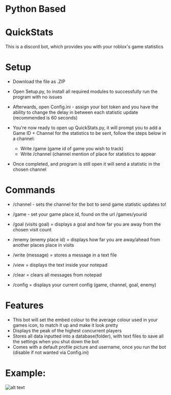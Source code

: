 # Python Based
# QuickStats
This is a discord bot, which provides you with your roblox's game statistics

# Setup 

- Download the file as .ZIP

- Open Setup.py, to install all required modules to successfully run the program with no issues
- Afterwards, open Config.ini - assign your bot token and you have the ability to change the delay in between each statistic update (recommended is 60 seconds)

- You're now ready to open up QuickStats.py, it will prompt you to add a Game ID + Channel for the statistics to be sent, follow the steps below in a channel:
  - Write /game (game id of game you wish to track)
  - Write /channel (channel mention of place for statistics to appear
- Once completed, and program is still open it will send a statistic in the chosen channel

# Commands

- /channel - sets the channel for the bot to send game statistic updates to!
- /game - set your game place id, found on the url /games/yourid
- /goal (visits goal) = displays a goal and how far you are away from the chosen visit count
- /enemy (enemy place id) = displays how far you are away/ahead from another places place in visits

- /write (message) = stores a message in a text file
- /view = displays the text inside your notepad
- /clear = clears all messages from notepad

- /config = displays your current config (game, channel, goal, enemy)

# Features

- This bot will set the embed colour to the average colour used in your games icon, to match it up and make it look pretty
- Displays the peak of the highest concurrent players
- Stores all data inputted into a database(folder), with text files to save all the settings when you shut down the bot
- Comes with a default profile picture and username, once you run the bot (disable if not wanted via Config.ini)

# Example:
![alt text](https://cdn.discordapp.com/attachments/846481615278702602/960271532469387364/Screenshot_2022-04-03_211508.png)
